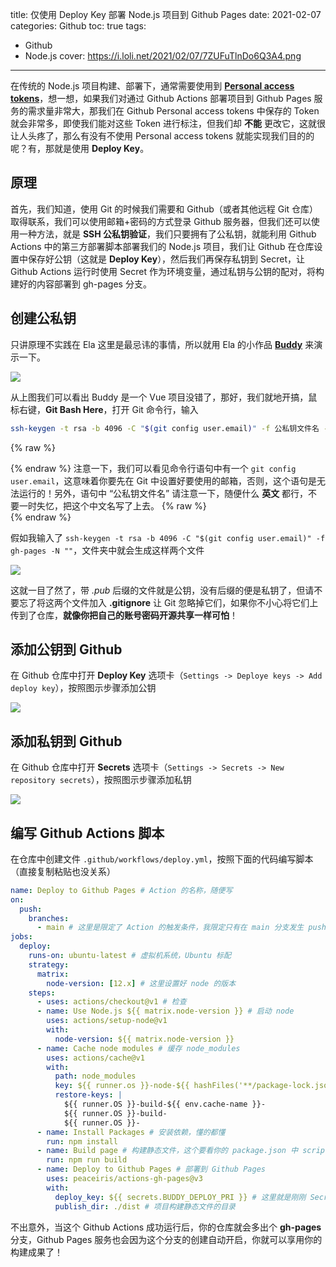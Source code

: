title: 仅使用 Deploy Key 部署 Node.js 项目到 Github Pages
date: 2021-02-07
categories: Github
toc: true
tags:
  - Github
  - Node.js
cover: https://i.loli.net/2021/02/07/7ZUFuTlnDo6Q3A4.png
<!-- thumbnail: https://i.loli.net/2020/10/24/RuAjPDwrlVz5xsM.jpg -->
---

在传统的 Node.js 项目构建、部署下，通常需要使用到 [**Personal access tokens**](https://github.com/settings/tokens)，想一想，如果我们对通过 Github Actions 部署项目到 Github Pages 服务的需求量非常大，那我们在 Github Personal access tokens 中保存的 Token 就会非常多，即使我们能对这些 Token 进行标注，但我们却 **不能** 更改它，这就很让人头疼了，那么有没有不使用 Personal access tokens 就能实现我们目的的呢？有，那就是使用 **Deploy Key**。

<!-- more -->

## 原理

首先，我们知道，使用 Git 的时候我们需要和 Github（或者其他远程 Git 仓库）取得联系，我们可以使用邮箱+密码的方式登录 Github 服务器，但我们还可以使用一种方法，就是 **SSH 公私钥验证**，我们只要拥有了公私钥，就能利用 Github Actions 中的第三方部署脚本部署我们的 Node.js 项目，我们让 Github 在仓库设置中保存好公钥（这就是 **Deploy Key**），然后我们再保存私钥到 Secret，让 Github Actions 运行时使用 Secret 作为环境变量，通过私钥与公钥的配对，将构建好的内容部署到 gh-pages 分支。

## 创建公私钥

只讲原理不实践在 Ela 这里是最忌讳的事情，所以就用 Ela 的小作品 [**Buddy**](https://github.com/ElaBosak233/Buddy.git) 来演示一下。

![](https://i.loli.net/2021/02/07/JjCQHbAhWI7aPrq.png)

从上图我们可以看出 Buddy 是一个 Vue 项目没错了，那好，我们就地开搞，鼠标右键，**Git Bash Here**，打开 Git 命令行，输入

```bash
ssh-keygen -t rsa -b 4096 -C "$(git config user.email)" -f 公私钥文件名 -N ""
```

{% raw %}<article class="message is-warning"><div class="message-body">{% endraw %}
注意一下，我们可以看见命令行语句中有一个 `git config user.email`，这意味着你要先在 Git 中设置好要使用的邮箱，否则，这个语句是无法运行的！另外，语句中 “公私钥文件名” 请注意一下，随便什么 **英文** 都行，不要一时失忆，把这个中文名写了上去。
{% raw %}</div></article>{% endraw %}

假如我输入了 `ssh-keygen -t rsa -b 4096 -C "$(git config user.email)" -f gh-pages -N ""`，文件夹中就会生成这样两个文件

![](https://i.loli.net/2021/02/07/Vrj5eb7JfRSyqUm.png)

这就一目了然了，带 *.pub* 后缀的文件就是公钥，没有后缀的便是私钥了，但请不要忘了将这两个文件加入 **.gitignore** 让 Git 忽略掉它们，如果你不小心将它们上传到了仓库，**就像你把自己的账号密码开源共享一样可怕**！

## 添加公钥到 Github

在 Github 仓库中打开 **Deploy Key** 选项卡（`Settings -> Deploye keys -> Add deploy key`），按照图示步骤添加公钥

![](https://i.loli.net/2021/02/07/PtJ2KQAg1on47IF.png)

## 添加私钥到 Github

在 Github 仓库中打开 **Secrets** 选项卡（`Settings -> Secrets -> New repository secrets`），按照图示步骤添加私钥

![](https://i.loli.net/2021/02/07/XTDa62FlfVRwxrA.png)

## 编写 Github Actions 脚本

在仓库中创建文件 `.github/workflows/deploy.yml`，按照下面的代码编写脚本（直接复制粘贴也没关系）

```yaml
name: Deploy to Github Pages # Action 的名称，随便写
on:
  push:
    branches:
      - main # 这里是限定了 Action 的触发条件，我限定只有在 main 分支发生 push 动作时才触发
jobs:
  deploy:
    runs-on: ubuntu-latest # 虚拟机系统，Ubuntu 标配
    strategy:
      matrix:
        node-version: [12.x] # 这里设置好 node 的版本
    steps:
      - uses: actions/checkout@v1 # 检查
      - name: Use Node.js ${{ matrix.node-version }} # 启动 node
        uses: actions/setup-node@v1
        with:
          node-version: ${{ matrix.node-version }}
      - name: Cache node modules # 缓存 node_modules
        uses: actions/cache@v1
        with:
          path: node_modules
          key: ${{ runner.os }}-node-${{ hashFiles('**/package-lock.json') }}
          restore-keys: |
            ${{ runner.OS }}-build-${{ env.cache-name }}-
            ${{ runner.OS }}-build-
            ${{ runner.OS }}-
      - name: Install Packages # 安装依赖，懂的都懂
        run: npm install
      - name: Build page # 构建静态文件，这个要看你的 package.json 中 script 的内容，你需要熟知自己项目生成静态文件的路径
        run: npm run build
      - name: Deploy to Github Pages # 部署到 Github Pages
        uses: peaceiris/actions-gh-pages@v3
        with:
          deploy_key: ${{ secrets.BUDDY_DEPLOY_PRI }} # 这里就是刚刚 Secrets 中设置的私钥的名称，所以我说不要太为难自己嘛
          publish_dir: ./dist # 项目构建静态文件的目录
```

不出意外，当这个 Github Actions 成功运行后，你的仓库就会多出个 **gh-pages** 分支，Github Pages 服务也会因为这个分支的创建自动开启，你就可以享用你的构建成果了！